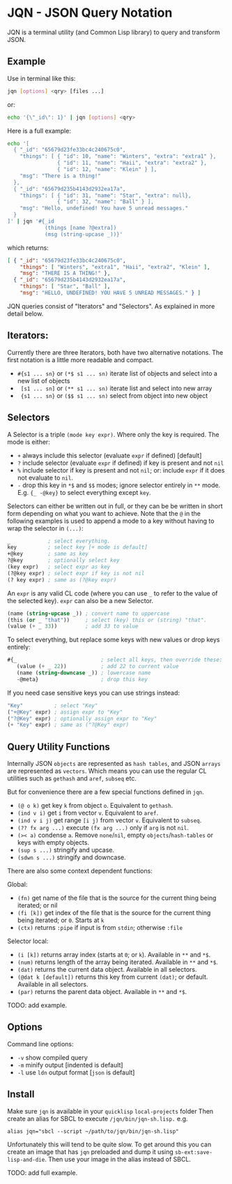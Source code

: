# JQN - JSON Query Notation

JQN is a terminal utility (and Common Lisp library) to query and transform
JSON.

## Example

Use in terminal like this:
```bash
jqn [options] <qry> [files ...]
```
or:
```bash
echo '{\"_id\": 1}' | jqn [options] <qry>
```
Here is a full example:
```bash
echo '[
  { "_id": "65679d23fe33bc4c240675c0",
    "things": [ { "id": 10, "name": "Winters", "extra": "extra1" },
                { "id": 11, "name": "Haii", "extra": "extra2" },
                { "id": 12, "name": "Klein" } ],
    "msg": "There is a thing!"
  },
  { "_id": "65679d235b4143d2932ea17a",
    "things": [ { "id": 31, "name": "Star", "extra": null},
                { "id": 32, "name": "Ball" } ],
    "msg": "Hello, undefined! You have 5 unread messages."
  }
]' | jqn '#{_id
            (things [name ?@extra])
            (msg (string-upcase _))}'
```
which returns:
```json
[ { "_id": "65679d23fe33bc4c240675c0",
    "things": [ "Winters", "extra1", "Haii", "extra2", "Klein" ],
    "msg": "THERE IS A THING!" },
  { "_id": "65679d235b4143d2932ea17a",
    "things": [ "Star", "Ball" ],
    "msg": "HELLO, UNDEFINED! YOU HAVE 5 UNREAD MESSAGES." } ]
```

JQN queries consist of "Iterators" and "Selectors". As explained in more detail
below.

## Iterators:

Currently there are three Iterators, both have two alternative notations. The
first notation is a little more readable and compact.

  - `#{s1 ... sn}` or `(*$ s1 ... sn)` iterate list of objects and select into
    a new list of objects
  - ` [s1 ... sn]` or `(** s1 ... sn)` iterate list and select into new array
  - ` {s1 ... sn}` or `($$ s1 ... sn)` select from object into new object


## Selectors

A Selector is a triple `(mode key expr)`. Where only the key is required. The
mode is either:

  - `+` always include this selector (evaluate `expr` if defined) [default]
  - `?` include selector (evaluate `expr` if defined) if key is present
        and not `nil`
  - `%` include selector if key is present and not `nil`; or: include `expr`
        if it does not evaluate to `nil`.
  - `-` drop this key in `*$` and `$$` modes; ignore selector entirely in `**`
        mode. E.g. `{_ -@key}` to select everything except `key`.

Selectors can either be written out in full, or they can be be written in short
form depending on what you want to achieve. Note that the `@` in the following
examples is used to append a mode to a key without having to wrap the selector
in `(...)`:
```lisp
_            ; select everything.
key          ; select key [+ mode is default]
+@key        ; same as key
?@key        ; optionally select key
(key expr)   ; select expr as key
(?@key expr) ; select expr if key is not nil
(? key expr) ; same as (?@key expr)
```
An `expr` is any valid CL code (where you can use `_` to refer to the value of
the selected key). `expr` can also be a new Selector.
```lisp
(name (string-upcase _)) ; convert name to uppercase
(this (or _ "that"))     ; select (key) this or (string) "that".
(value (+ _ 33))         ; add 33 to value
```
To select everything, but replace some keys with new values or drop keys entirely:
```lisp
#{_                           ; select all keys, then override these:
   (value (+ _ 22))           ; add 22 to current value
   (name (string-downcase _)) ; lowercase name
   -@meta}                    ; drop this key
```
If you need case sensitive keys you can use strings instead:
```lisp
"Key"          ; select "Key"
("+@Key" expr) ; assign expr to "Key"
("?@Key" expr) ; optionally assign expr to "Key"
(+ "Key" expr) ; same as ("?@Key" expr)
```

## Query Utility Functions

Internally JSON `objects` are represented as `hash tables`, and JSON `arrays`
are represented as `vectors`. Which means you can use the regular CL utilities
such as `gethash` and `aref`, `subseq` etc.

But for convenience there are a few special functions defined in `jqn`.

 - `(@ o k)` get key `k` from object `o`. Equivalent to `gethash`.
 - `(ind v i)` get `i` from vector `v`. Equivalent to `aref`.
 - `(ind v i j)` get range `[i j)` from vector `v`. Equivalent to `subseq`.
 - `(?? fx arg ...)` execute `(fx arg ...)` only if `arg` is not `nil`.
 - `(>< a)` condense `a`. Remove `none`/`nil`, empty `objects`/`hash-tables`
   or keys with empty objects.
 - `(sup s ...)` stringify and upcase.
 - `(sdwn s ...)` stringify and downcase.


There are also some context dependent functions:

Global:

 - `(fn)` get name of the file that is the source for the current thing being
   iterated; or nil
 - `(fi [k])` get index of the file that is the source for the current thing being
   iterated; or `0`. Starts at `k`
 - `(ctx)` returns `:pipe` if input is from `stdin`; otherwise `:file`

Selector local:

 - `(i [k])` returns array index (starts at `0`; or `k`). Available in `**` and
   `*$`.
 - `(num)` returns length of the array being iterated. Available in `**` and
   `*$`.
 - `(dat)` returns the current data object. Available in all selectors.
 - `(@dat k [default])` returns this key from current `(dat)`; or default.
   Available in all selectors.
 - `(par)` returns the parent data object. Available in `**` and `*$`.

TODO: add example.

## Options

Command line options:
  - `-v` show compiled query
  - `-m` minify output [indented is default]
  - `-l` use `ldn` output format [`json` is default]

## Install

Make sure `jqn` is available in your `quicklisp` `local-projects` folder Then
create an alias for SBCL to execute `/jqn/bin/jqn-sh.lisp.` e.g.
```
alias jqn="sbcl --script ~/path/to/jqn/bin/jqn-sh.lisp"
```

Unfortunately this will tend to be quite slow. To get around this you can
create an image that has `jqn` preloaded and dump it using
`sb-ext:save-lisp-and-die`. Then use your image in the alias instead of SBCL.

TODO: add full example.

